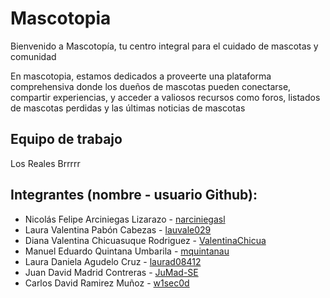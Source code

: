 # Mascotopia

Bienvenido a Mascotopía, tu centro integral para el cuidado de mascotas y comunidad

En mascotopia, estamos dedicados a proveerte una plataforma comprehensiva donde los dueños de mascotas pueden conectarse, compartir experiencias, y acceder a valiosos recursos como foros, listados de mascotas perdidas y las últimas noticias de mascotas

## Equipo de trabajo

Los Reales Brrrrr

## Integrantes (nombre - usuario Github):

- Nicolás Felipe Arciniegas Lizarazo - [narciniegasl](https://github.com/narciniegasl)
- Laura Valentina Pabón Cabezas - [lauvale029](https://github.com/lauvale029)
- Diana Valentina Chicuasuque Rodriguez - [ValentinaChicua](https://github.com/ValentinaChicua)
- Manuel Eduardo Quintana Umbarila - [mquintanau](https://github.com/mquintanau)
- Laura Daniela Agudelo Cruz - [laurad08412](https://github.com/laurad08412)
- Juan David Madrid Contreras - [JuMad-SE](https://github.com/JuMad)
- Carlos David Ramirez Muñoz - [w1sec0d](https://github.com/w1sec0d)
